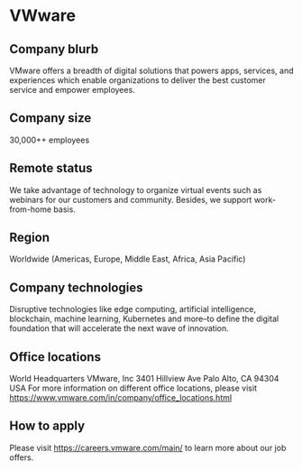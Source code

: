 # VWware

## Company blurb
VMware offers a breadth of digital solutions that powers apps, services, and experiences which enable organizations to deliver the best customer service and empower employees.

## Company size
30,000++ employees

## Remote status
We take advantage of technology to organize virtual events such as webinars for our customers and community.
Besides, we support work-from-home basis.

## Region
Worldwide (Americas, Europe, Middle East, Africa, Asia Pacific)

## Company technologies
Disruptive technologies like edge computing, artificial intelligence, blockchain, machine learning, Kubernetes and more–to define the digital foundation that will accelerate the next wave of innovation.

## Office locations
World Headquarters VMware, Inc
3401 Hillview Ave
Palo Alto, CA 94304
USA
For more information on different office locations, please visit https://www.vmware.com/in/company/office_locations.html

## How to apply 
Please visit https://careers.vmware.com/main/ to learn more about our job offers.
